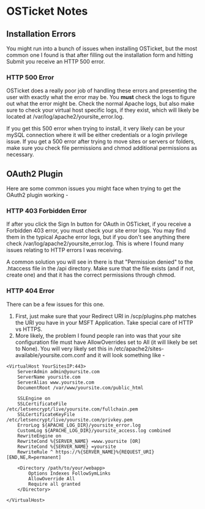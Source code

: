# OSTicket Notes

## Installation Errors

You might run into a bunch of issues when installing OSTicket, but the most common one I found is that after filling out the installation form and hitting Submit you receive an HTTP 500 error.

### HTTP 500 Error

OSTicket does a really poor job of handling these errors and presenting the user with exactly what the error may be. You <strong>must</strong> check the logs to figure out what the error might be. Check the normal Apache logs, but also make sure to check your virtual host specific logs, if they exist, which will likely be located at /var/log/apache2/yoursite_error.log.

If you get this 500 error when trying to install, it very likely can be your mySQL connection where it will be either credentials or a login privilege issue. If you get a 500 error after trying to move sites or servers or folders, make sure you check file permissions and chmod additional permissions as necessary.

## OAuth2 Plugin

Here are some common issues you might face when trying to get the OAuth2 plugin working - 

### HTTP 403 Forbidden Error

If after you click the Sign In button for OAuth in OSTicket, if you receive a Forbidden 403 error, you must check your site error logs. You may find them in the typical Apache error logs, but if you don't see anything there check /var/log/apache2/yoursite_error.log. This is where I found many issues relating to HTTP errors I was receiving.

A common solution you will see in there is that "Permission denied" to the .htaccess file in the /api directory. Make sure that the file exists (and if not, create one) and that it has the correct permissions through chmod.

### HTTP 404 Error

There can be a few issues for this one.
1) First, just make sure that your Redirect URI in /scp/plugins.php matches the URI you have in your MSFT Application. Take special care of HTTP vs HTTPS.
2) More likely, the problem I found people ran into was that your site configuration file must have AllowOverrides set to All (it will likely be set to None). You will very likely set this in /etc/apache2/sites-available/yoursite.com.conf and it will look something like -

```
<VirtualHost YourSitesIP:443>
    ServerAdmin admin@yoursite.com
    ServerName yoursite.com
    ServerAlias www.yoursite.com
    DocumentRoot /var/www/yoursite.com/public_html

    SSLEngine on
    SSLCertificateFile /etc/letsencrypt/live/yoursite.com/fullchain.pem
    SSLCertificateKeyFile /etc/letsencrypt/live/yoursite.com/privkey.pem
    ErrorLog ${APACHE_LOG_DIR}/yoursite_error.log
    CustomLog ${APACHE_LOG_DIR}/yoursite_access.log combined
    RewriteEngine on
    RewriteCond %{SERVER_NAME} =www.yoursite [OR]
    RewriteCond %{SERVER_NAME} =yoursite
    RewriteRule ^ https://%{SERVER_NAME}%{REQUEST_URI} [END,NE,R=permanent]

    <Directory /path/to/your/webapp>
        Options Indexes FollowSymLinks
        AllowOverride All
        Require all granted
    </Directory>

</VirtualHost>
```

